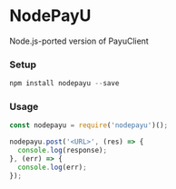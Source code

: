 # NodePayU
Node.js-ported version of PayuClient

### Setup

```javascript
npm install nodepayu --save
```

### Usage

```js
const nodepayu = require('nodepayu')();

nodepayu.post('<URL>', (res) => {
  console.log(response);
}, (err) => {
  console.log(err);
});
```
